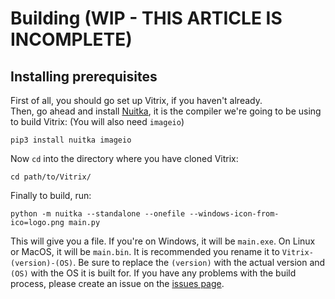 # Building (WIP - THIS ARTICLE IS INCOMPLETE)
## Installing prerequisites
First of all, you should go set up Vitrix, if you haven't already.<br>
Then, go ahead and install [Nuitka](https://nuitka.net/), it is the compiler we're going to be using to build Vitrix: (You will also need ```imageio```)
```
pip3 install nuitka imageio
```
Now ```cd``` into the directory where you have cloned Vitrix:
```
cd path/to/Vitrix/
```
Finally to build, run:
```
python -m nuitka --standalone --onefile --windows-icon-from-ico=logo.png main.py
```
This will give you a file. If you're on Windows, it will be ```main.exe```. On Linux or MacOS, it will be ```main.bin```. It is recommended you rename it to ```Vitrix-(version)-(OS)```. Be sure to replace the ```(version)``` with the actual version and ```(OS)``` with the OS it is built for. If you have any problems with the build process, please create an issue on the [issues page](https://github.com/ShadityZ/Vitrix/issues).
